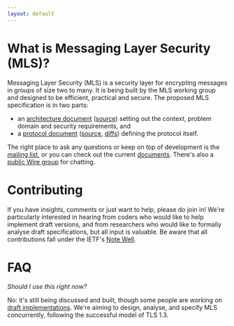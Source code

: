 ```yaml
---
layout: default
---
```


# What is Messaging Layer Security (MLS)?

Messaging Layer Security (MLS) is a security layer for encrypting messages in groups of size two to
many. It is being built by the MLS working group and designed to be efficient,
practical and secure. The proposed MLS specification is in two parts:

  - an [architecture document](https://architecture.messaginglayersecurity.rocks) ([source](https://github.com/mlswg/mls-architecture/blob/master/draft-ietf-mls-architecture.md))
    setting out the context, problem domain and security requirements, and
  - a [protocol document](http://messaginglayersecurity.rocks/mls-protocol/draft-ietf-mls-protocol.html) ([source](https://github.com/mlswg/mls-protocol/blob/master/draft-ietf-mls-protocol.md), [diffs](http://messaginglayersecurity.rocks/mls-protocol/)) defining the
    protocol itself.

The right place to ask any questions or keep on top of development is
the [mailing list](https://mailarchive.ietf.org/arch/browse/mls/), or
you can check out the current
[documents](https://datatracker.ietf.org/wg/mls/documents/). There's
also a [public Wire
group](https://app.wire.com/join/?key=qmrRRfaklMRm8UsYSqpA&code=KD8O6_Pvkli3pmzXbWtr)
for chatting.

# Contributing

If you have insights, comments or just want to help, please do join in!  We're
particularly interested in hearing from coders who would like to help implement
draft versions, and from researchers who would like to formally analyse draft
specifications, but all input is valuable. Be aware that all contributions fall
under the IETF's [Note Well](https://www.ietf.org/about/note-well/).

# FAQ

_Should I use this right now?_

No: it's still being discussed and built, though some people are working on
[draft implementations](https://github.com/mlswg/mls-implementations). We're aiming to
design, analyse, and specify MLS concurrently, following the successful model
of TLS 1.3.

